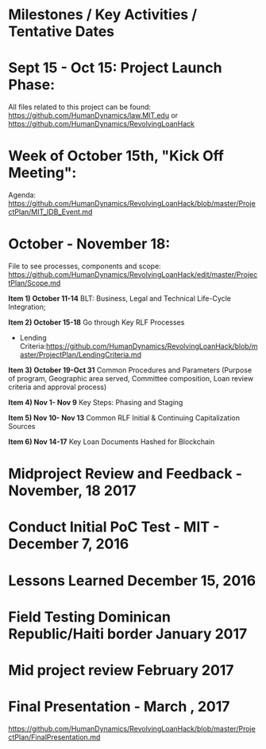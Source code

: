 # Milestones / Key Activities / Tentative Dates

# Sept 15 - Oct 15: Project Launch Phase: 

All files related to this project can be found: https://github.com/HumanDynamics/law.MIT.edu or https://github.com/HumanDynamics/RevolvingLoanHack

# Week of October 15th, "Kick Off Meeting":

Agenda: https://github.com/HumanDynamics/RevolvingLoanHack/blob/master/ProjectPlan/MIT_IDB_Event.md

# October - November 18:

File to see processes, components and scope: https://github.com/HumanDynamics/RevolvingLoanHack/edit/master/ProjectPlan/Scope.md 

**Item 1) October 11-14** BLT: Business, Legal and Technical Life-Cycle Integration; 

**Item 2) October 15-18** Go through Key RLF Processes
* Lending Criteria:https://github.com/HumanDynamics/RevolvingLoanHack/blob/master/ProjectPlan/LendingCriteria.md

**Item 3) October 19-Oct 31** Common Procedures and Parameters (Purpose of program, Geographic area served, Committee composition, Loan review criteria and approval process) 

**Item 4) Nov 1- Nov 9**  Key Steps: Phasing and Staging 

**Item 5) Nov 10- Nov 13** Common RLF Initial & Continuing Capitalization Sources 

**Item 6) Nov 14-17** Key Loan Documents Hashed for Blockchain

# Midproject Review and Feedback - November, 18 2017

# Conduct Initial PoC Test - MIT - December 7, 2016

# Lessons Learned December 15, 2016

# Field Testing Dominican Republic/Haiti border January 2017

# Mid project review February 2017

# Final Presentation - March , 2017

https://github.com/HumanDynamics/RevolvingLoanHack/blob/master/ProjectPlan/FinalPresentation.md

